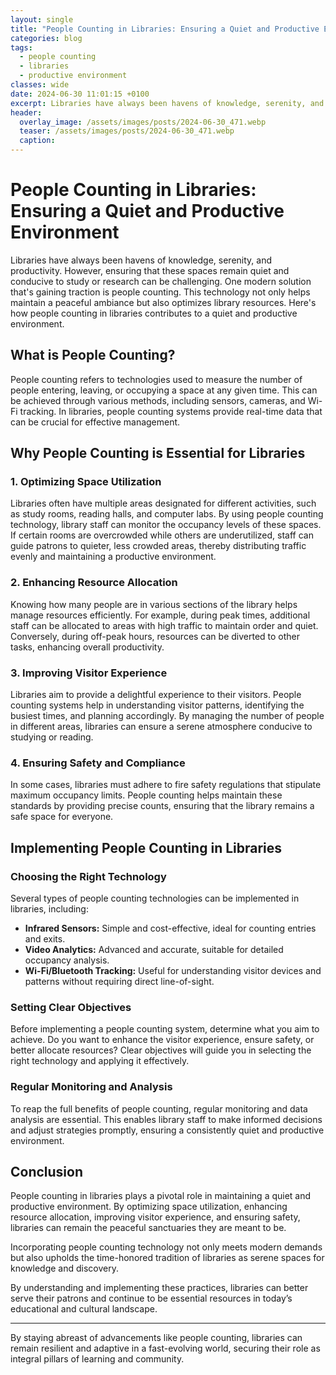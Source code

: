 ```yaml
---
layout: single
title: "People Counting in Libraries: Ensuring a Quiet and Productive Environment"
categories: blog
tags:
  - people counting
  - libraries
  - productive environment
classes: wide
date: 2024-06-30 11:01:15 +0100
excerpt: Libraries have always been havens of knowledge, serenity, and productivity. However, ensuring that these spaces remain quiet and conducive to study or resea...
header:
  overlay_image: /assets/images/posts/2024-06-30_471.webp
  teaser: /assets/images/posts/2024-06-30_471.webp
  caption: 
---
```

  
# People Counting in Libraries: Ensuring a Quiet and Productive Environment

Libraries have always been havens of knowledge, serenity, and productivity. However, ensuring that these spaces remain quiet and conducive to study or research can be challenging. One modern solution that's gaining traction is people counting. This technology not only helps maintain a peaceful ambiance but also optimizes library resources. Here's how people counting in libraries contributes to a quiet and productive environment.

## What is People Counting?

People counting refers to technologies used to measure the number of people entering, leaving, or occupying a space at any given time. This can be achieved through various methods, including sensors, cameras, and Wi-Fi tracking. In libraries, people counting systems provide real-time data that can be crucial for effective management.

## Why People Counting is Essential for Libraries

### 1. **Optimizing Space Utilization**

Libraries often have multiple areas designated for different activities, such as study rooms, reading halls, and computer labs. By using people counting technology, library staff can monitor the occupancy levels of these spaces. If certain rooms are overcrowded while others are underutilized, staff can guide patrons to quieter, less crowded areas, thereby distributing traffic evenly and maintaining a productive environment.

### 2. **Enhancing Resource Allocation**

Knowing how many people are in various sections of the library helps manage resources efficiently. For example, during peak times, additional staff can be allocated to areas with high traffic to maintain order and quiet. Conversely, during off-peak hours, resources can be diverted to other tasks, enhancing overall productivity.

### 3. **Improving Visitor Experience**

Libraries aim to provide a delightful experience to their visitors. People counting systems help in understanding visitor patterns, identifying the busiest times, and planning accordingly. By managing the number of people in different areas, libraries can ensure a serene atmosphere conducive to studying or reading.

### 4. **Ensuring Safety and Compliance**

In some cases, libraries must adhere to fire safety regulations that stipulate maximum occupancy limits. People counting helps maintain these standards by providing precise counts, ensuring that the library remains a safe space for everyone.

## Implementing People Counting in Libraries

### Choosing the Right Technology

Several types of people counting technologies can be implemented in libraries, including:

- **Infrared Sensors:** Simple and cost-effective, ideal for counting entries and exits.
- **Video Analytics:** Advanced and accurate, suitable for detailed occupancy analysis.
- **Wi-Fi/Bluetooth Tracking:** Useful for understanding visitor devices and patterns without requiring direct line-of-sight.

### Setting Clear Objectives

Before implementing a people counting system, determine what you aim to achieve. Do you want to enhance the visitor experience, ensure safety, or better allocate resources? Clear objectives will guide you in selecting the right technology and applying it effectively.

### Regular Monitoring and Analysis

To reap the full benefits of people counting, regular monitoring and data analysis are essential. This enables library staff to make informed decisions and adjust strategies promptly, ensuring a consistently quiet and productive environment.

## Conclusion

People counting in libraries plays a pivotal role in maintaining a quiet and productive environment. By optimizing space utilization, enhancing resource allocation, improving visitor experience, and ensuring safety, libraries can remain the peaceful sanctuaries they are meant to be. 

Incorporating people counting technology not only meets modern demands but also upholds the time-honored tradition of libraries as serene spaces for knowledge and discovery. 

By understanding and implementing these practices, libraries can better serve their patrons and continue to be essential resources in today’s educational and cultural landscape.

---

By staying abreast of advancements like people counting, libraries can remain resilient and adaptive in a fast-evolving world, securing their role as integral pillars of learning and community.